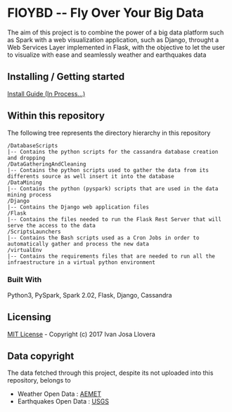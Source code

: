 # FlOYBD -- Fly Over Your Big Data
The aim of this project is to combine the power of a big data platform such as Spark with a web visualization application, such as Django, throught a Web Services Layer implemented in Flask, with the objective to let the user to visualize with ease and seamlessly weather and earthquakes data
## Installing / Getting started
[Install Guide (In Process...)](../master/INSTALL.md)
## Within this repository

The following tree represents the directory hierarchy in this repository


```
/DatabaseScripts
|-- Contains the python scripts for the cassandra database creation and dropping
/DataGatheringAndCleaning
|-- Contains the python scripts used to gather the data from its differents source as well insert it into the database
/DataMining
|-- Contains the python (pyspark) scripts that are used in the data mining process
/Django
|-- Contains the Django web application files
/Flask
|-- Contains the files needed to run the Flask Rest Server that will serve the access to the data
/ScriptsLaunchers
|-- Contains the Bash scripts used as a Cron Jobs in order to automatically gather and process the new data
/virtualEnv
|-- Contains the requirements files that are needed to run all the infraestructure in a virtual python environment

```
### Built With
Python3, PySpark, Spark 2.02, Flask, Django, Cassandra
## Licensing
[MIT License](../master/LICENSE) - Copyright (c) 2017 Ivan Josa Llovera

## Data copyright
The data fetched through this project, despite its not uploaded into this repository, belongs to
* Weather Open Data : [AEMET](http://www.aemet.es/es/portada) 
* Earthquakes Open Data : [USGS](https://earthquake.usgs.gov/)
